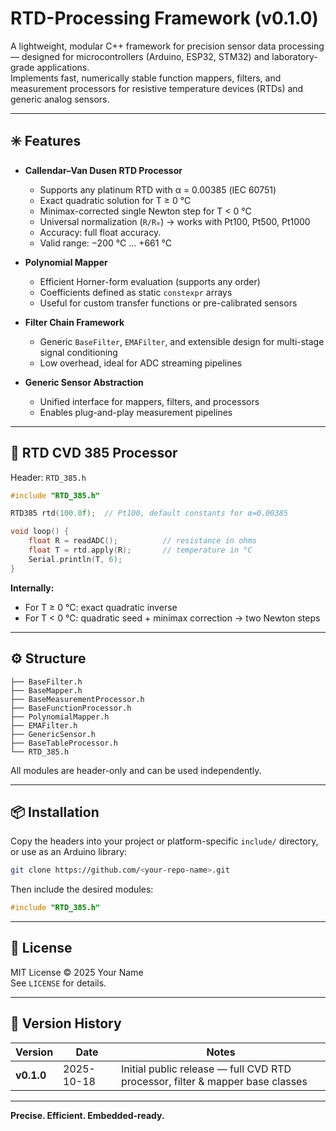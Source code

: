 # RTD-Processing Framework (v0.1.0)

A lightweight, modular C++ framework for precision sensor data processing — designed for microcontrollers (Arduino, ESP32, STM32) and laboratory-grade applications.  
Implements fast, numerically stable function mappers, filters, and measurement processors for resistive temperature devices (RTDs) and generic analog sensors.

---

## ✳️ Features

- **Callendar–Van Dusen RTD Processor**  
  - Supports any platinum RTD with α = 0.00385 (IEC 60751)  
  - Exact quadratic solution for T ≥ 0 °C  
  - Minimax-corrected single Newton step for T < 0 °C  
  - Universal normalization (`R/R₀`) → works with Pt100, Pt500, Pt1000  
  - Accuracy: full float accuracy.
  - Valid range: −200 °C … +661 °C  

- **Polynomial Mapper**  
  - Efficient Horner-form evaluation (supports any order)  
  - Coefficients defined as static `constexpr` arrays  
  - Useful for custom transfer functions or pre-calibrated sensors  

- **Filter Chain Framework**  
  - Generic `BaseFilter`, `EMAFilter`, and extensible design for multi-stage signal conditioning  
  - Low overhead, ideal for ADC streaming pipelines  

- **Generic Sensor Abstraction**  
  - Unified interface for mappers, filters, and processors  
  - Enables plug-and-play measurement pipelines  

---

## 🧮 RTD CVD 385 Processor

Header: `RTD_385.h`

```cpp
#include "RTD_385.h"

RTD385 rtd(100.0f);  // Pt100, default constants for α=0.00385

void loop() {
    float R = readADC();          // resistance in ohms
    float T = rtd.apply(R);       // temperature in °C
    Serial.println(T, 6);
}
```

**Internally:**
- For T ≥ 0 °C: exact quadratic inverse  
- For T < 0 °C: quadratic seed + minimax correction → two Newton steps 

---

## ⚙️ Structure

```
├── BaseFilter.h
├── BaseMapper.h
├── BaseMeasurementProcessor.h
├── BaseFunctionProcessor.h
├── PolynomialMapper.h
├── EMAFilter.h
├── GenericSensor.h
├── BaseTableProcessor.h
└── RTD_385.h
```

All modules are header-only and can be used independently.

---

## 📦 Installation

Copy the headers into your project or platform-specific `include/` directory, or use as an Arduino library:

```bash
git clone https://github.com/<your-repo-name>.git
```

Then include the desired modules:

```cpp
#include "RTD_385.h"
```

---

## 🧾 License

MIT License © 2025 Your Name  
See `LICENSE` for details.

---

## 🧭 Version History

| Version | Date | Notes |
|----------|------|-------|
| **v0.1.0** | 2025-10-18 | Initial public release — full CVD RTD processor, filter & mapper base classes |

---

**Precise. Efficient. Embedded-ready.**
